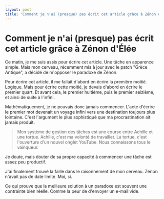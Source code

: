 ```yaml
---
layout: post
title: "Comment je n'ai (presque) pas écrit cet article grâce à Zénon d'Élée"
---
```


# Comment je n'ai (presque) pas écrit cet article grâce à Zénon d'Élée

Ce matin, je me suis assis pour écrire cet article. Une tâche en apparence simple. Mais mon cerveau, récemment mis à jour avec le patch "Grèce Antique", a décidé de m'opposer le paradoxe de Zénon.

Pour écrire cet article, il me fallait d'abord en écrire la première moitié. Logique. Mais pour écrire cette moitié, je devais d'abord en écrire le premier quart. Et avant cela, le premier huitième, puis le premier seizième, et ainsi de suite à l'infini.

Mathématiquement, je ne pouvais donc jamais commencer. L'acte d'écrire le premier mot devenait un voyage infini vers une destination toujours plus lointaine. C'est l'argument le plus sophistiqué que ma procrastination ait jamais produit.

> Mon système de gestion des tâches est une course entre Achille et une tortue. Achille, c'est ma volonté de travailler. La tortue, c'est l'ouverture d'un nouvel onglet YouTube. Nous connaissons tous le vainqueur.

Je doute, mais douter de sa propre capacité à commencer une tâche est assez peu productif.

J'ai finalement trouvé la faille dans le raisonnement de mon cerveau. Zénon n'avait pas de date limite. Moi, si.

Ce qui prouve que la meilleure solution à un paradoxe  est souvent une contrainte bien réelle. Comme la peur de d'envoyer un e-mail vide.

